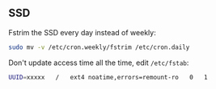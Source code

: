 ## SSD

Fstrim the SSD every day instead of weekly:

```sh
sudo mv -v /etc/cron.weekly/fstrim /etc/cron.daily
```

Don't update access time all the time, edit `/etc/fstab`:

```sh
UUID=xxxxx   /   ext4 noatime,errors=remount-ro   0   1
```
